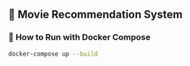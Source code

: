 ## 🚀 Movie Recommendation System

### 🔧 How to Run with Docker Compose

```bash
docker-compose up --build

